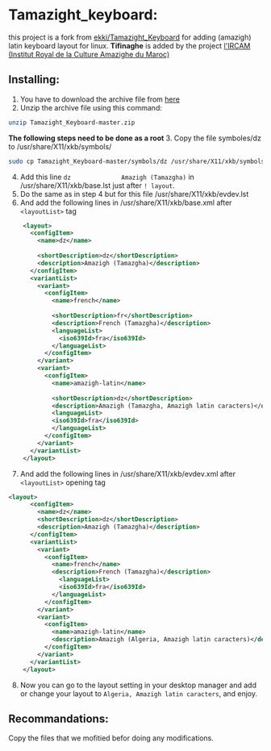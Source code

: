 Tamazight_keyboard:
===================
this project is a fork from [ekki/Tamazight_Keyboard](https://github.com/nekki/Tamazight_Keyboard) for adding (amazigh) latin keyboard layout for linux.
**Tifinaghe** is added by the project [l'IRCAM (Institut Royal de la Culture Amazighe du Maroc)](http://www.ircam.ma/)

Installing:
-----------
1. You have to download the archive file from [here](https://github.com/n-louahedj/Tamazight_Keyboard/archive/master.zip)
2. Unzip the archive file using this command:
  ```bash
  unzip Tamazight_Keyboard-master.zip
  ```
**The following steps need to be done as a root**
3. Copy the file symboles/dz to /usr/share/X11/xkb/symbols/
```bash
sudo cp Tamazight_Keyboard-master/symbols/dz /usr/share/X11/xkb/symbols/
```
4. Add this line `dz              Amazigh (Tamazgha)` in /usr/share/X11/xkb/base.lst just after `! layout`.
5. Do the same as in step 4 but for this file /usr/share/X11/xkb/evdev.lst
6. And add the following lines in /usr/share/X11/xkb/base.xml  after `<layoutList>` tag
```xml
    <layout>
      <configItem>
        <name>dz</name>
        
        <shortDescription>dz</shortDescription>
        <description>Amazigh (Tamazgha)</description>
      </configItem>
      <variantList>
        <variant>
          <configItem>
            <name>french</name>
            
            <shortDescription>fr</shortDescription>
            <description>French (Tamazgha)</description>
            <languageList>
              <iso639Id>fra</iso639Id>
            </languageList>
          </configItem>
        </variant>
        <variant>
          <configItem>
            <name>amazigh-latin</name>
            
            <shortDescription>dz</shortDescription>
            <description>Amazigh (Tamazgha, Amazigh latin caracters)</description>
            <languageList>
            <iso639Id>fra</iso639Id>
            </languageList>
          </configItem>
        </variant>
      </variantList>
    </layout>
```
7. And add the following lines in /usr/share/X11/xkb/evdev.xml  after `<layoutList>` opening tag
```xml
<layout>
      <configItem>
        <name>dz</name>        
        <shortDescription>dz</shortDescription>
        <description>Amazigh (Tamazgha)</description>        
      </configItem>
      <variantList>
        <variant>
          <configItem>
            <name>french</name>
            <description>French (Tamazgha)</description>
	          <languageList>
              <iso639Id>fra</iso639Id>
            </languageList>
          </configItem>
        </variant>
        <variant>
          <configItem>
            <name>amazigh-latin</name>
            <description>Amazigh (Algeria, Amazigh latin caracters)</description>
          </configItem>
        </variant>
      </variantList>
    </layout>
```
8. Now you can go to the layout setting in your desktop manager and add or change your layout to `Algeria, Amazigh latin caracters`, and enjoy.

Recommandations:
----------------
Copy the files that we mofitied befor doing any modifications.
